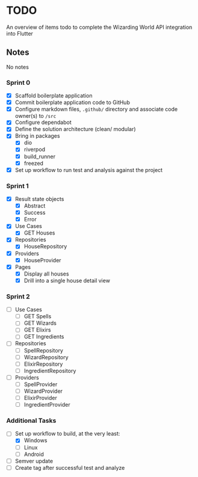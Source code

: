 # TODO

An overview of items todo to complete the Wizarding World API integration into Flutter

## Notes

No notes

### Sprint 0

- [x] Scaffold boilerplate application
- [x] Commit boilerplate application code to GitHub
- [x] Configure markdown files, `.github/` directory and associate code owner(s) to `/src`
- [x] Configure dependabot
- [x] Define the solution architecture (clean/ modular)
- [x] Bring in packages
  - [x] dio
  - [x] riverpod  
  - [x] build_runner
  - [x] freezed
- [x] Set up workflow to run test and analysis against the project

### Sprint 1

- [x] Result state objects
  - [x] Abstract
  - [x] Success
  - [x] Error

- [x] Use Cases
  - [x] GET Houses

- [x] Repositories
  - [x] HouseRepository

- [x] Providers
  - [x] HouseProvider

- [x] Pages
  - [x] Display all houses
  - [x] Drill into a single house detail view

### Sprint 2

- [ ] Use Cases  
  - [ ] GET Spells
  - [ ] GET Wizards
  - [ ] GET Elixirs
  - [ ] GET Ingredients

- [ ] Repositories  
  - [ ] SpellRepository
  - [ ] WizardRepository
  - [ ] ElixirRepository
  - [ ] IngredientRepository

- [ ] Providers  
  - [ ] SpellProvider
  - [ ] WizardProvider
  - [ ] ElixirProvider
  - [ ] IngredientProvider

### Additional Tasks

- [ ] Set up workflow to build, at the very least:
  - [x] Windows
  - [ ] Linux
  - [ ] Android
- [ ] Semver update
- [ ] Create tag after successful test and analyze
